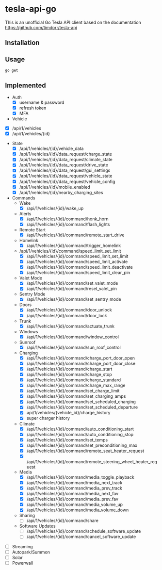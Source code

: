 # tesla-api-go

This is an unofficial Go Tesla API client based on the documentation https://github.com/timdorr/tesla-api

## Installation

## Usage
```sh
go get 
```


## Implemented
- Auth
  - [x] username & password 
  - [x] refresh token
  - [x] MFA
- Vehicle
- [x] /api/1/vehicles
- [x] /api/1/vehicles/{id}
- State
  - [x] /api/1/vehicles/{id}/vehicle_data
  - [x] /api/1/vehicles/{id}/data_request/charge_state
  - [x] /api/1/vehicles/{id}/data_request/climate_state
  - [x] /api/1/vehicles/{id}/data_request/drive_state
  - [x] /api/1/vehicles/{id}/data_request/gui_settings
  - [x] /api/1/vehicles/{id}/data_request/vehicle_state
  - [x] /api/1/vehicles/{id}/data_request/vehicle_config
  - [x] /api/1/vehicles/{id}/mobile_enabled
  - [x] /api/1/vehicles/{id}/nearby_charging_sites
- Commands
  - Wake
    - [x] /api/1/vehicles/{id}/wake_up
  - Alerts
    - [x] /api/1/vehicles/{id}/command/honk_horn
    - [x] /api/1/vehicles/{id}/command/flash_lights
  - Remote Start
    - [x] /api/1/vehicles/{id}/command/remote_start_drive
  - Homelink
    - [x] /api/1/vehicles/{id}/command/trigger_homelink
  - /api/1/vehicles/{id}/command/speed_limit_set_limit
    - [x] /api/1/vehicles/{id}/command/speed_limit_set_limit
    - [x] /api/1/vehicles/{id}/command/speed_limit_activate
    - [x] /api/1/vehicles/{id}/command/speed_limit_deactivate
    - [x] /api/1/vehicles/{id}/command/speed_limit_clear_pin
  - Valet Mode
    - [x] /api/1/vehicles/{id}/command/set_valet_mode
    - [x] /api/1/vehicles/{id}/command/reset_valet_pin
  - Sentry Mode
    - [x] /api/1/vehicles/{id}/command/set_sentry_mode
  - Doors
    - [x] /api/1/vehicles/{id}/command/door_unlock
    - [x] /api/1/vehicles/{id}/command/door_lock
  - Trunk
    - [x] /api/1/vehicles/{id}/command/actuate_trunk
  - Windows
    - [x] /api/1/vehicles/{id}/command/window_control
  - Sunroof
    - [x] /api/1/vehicles/{id}/command/sun_roof_control
  - Charging
    - [x] /api/1/vehicles/{id}/command/charge_port_door_open
    - [x] /api/1/vehicles/{id}/command/charge_port_door_close
    - [x] /api/1/vehicles/{id}/command/charge_start
    - [x] /api/1/vehicles/{id}/command/charge_stop
    - [x] /api/1/vehicles/{id}/command/charge_standard
    - [x] /api/1/vehicles/{id}/command/charge_max_range
    - [x] /api/1/vehicles/{id}/command/set_charge_limit
    - [x] /api/1/vehicles/{id}/command/set_charging_amps
    - [x] /api/1/vehicles/{id}/command/set_scheduled_charging
    - [x] /api/1/vehicles/{id}/command/set_scheduled_departure
    - [x] api/1/vehicles/{vehicle_id}/charge_history
    - [x] super charger history
  - Climate
    - [x] /api/1/vehicles/{id}/command/auto_conditioning_start
    - [x] /api/1/vehicles/{id}/command/auto_conditioning_stop
    - [x] /api/1/vehicles/{id}/command/set_temps
    - [x] /api/1/vehicles/{id}/command/set_preconditioning_max
    - [x] /api/1/vehicles/{id}/command/remote_seat_heater_request
    - [x] /api/1/vehicles/{id}/command/remote_steering_wheel_heater_request
  - Media
    - [x] /api/1/vehicles/{id}/command/media_toggle_playback
    - [x] /api/1/vehicles/{id}/command/media_next_track
    - [x] /api/1/vehicles/{id}/command/media_prev_track
    - [x] /api/1/vehicles/{id}/command/media_next_fav
    - [x] /api/1/vehicles/{id}/command/media_prev_fav
    - [x] /api/1/vehicles/{id}/command/media_volume_up
    - [x] /api/1/vehicles/{id}/command/media_volume_down
  - Sharing
    - [ ] /api/1/vehicles/{id}/command/share
  - Software Updates
    - [ ] /api/1/vehicles/{id}/command/schedule_software_update
    - [ ] /api/1/vehicles/{id}/command/cancel_software_update
- [ ] Streaming
- [ ] Autopark/Summon
- [ ] Solar
- [ ] Powerwall
